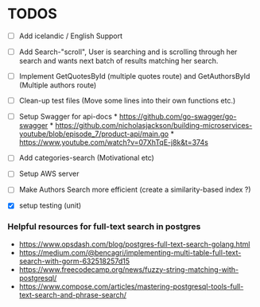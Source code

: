# TODOS

- [ ] Add icelandic / English Support
- [ ] Add Search-"scroll", User is searching and is scrolling through her search and wants next batch of results matching her search.
- [ ] Implement GetQuotesById (multiple quotes route) and GetAuthorsById (Multiple authors route)
- [ ] Clean-up test files (Move some lines into their own functions etc.)
- [ ] Setup Swagger for api-docs 
      * https://github.com/go-swagger/go-swagger
      * https://github.com/nicholasjackson/building-microservices-youtube/blob/episode_7/product-api/main.go
      * https://www.youtube.com/watch?v=07XhTqE-j8k&t=374s
- [ ] Add categories-search (Motivational etc)
- [ ] Setup AWS server
- [ ] Make Authors Search more efficient (create a similarity-based index ?)
- [x] setup testing (unit)




### Helpful resources for full-text search in postgres

* https://www.opsdash.com/blog/postgres-full-text-search-golang.html 
* https://medium.com/@bencagri/implementing-multi-table-full-text-search-with-gorm-632518257d15
* https://www.freecodecamp.org/news/fuzzy-string-matching-with-postgresql/
* https://www.compose.com/articles/mastering-postgresql-tools-full-text-search-and-phrase-search/ 
